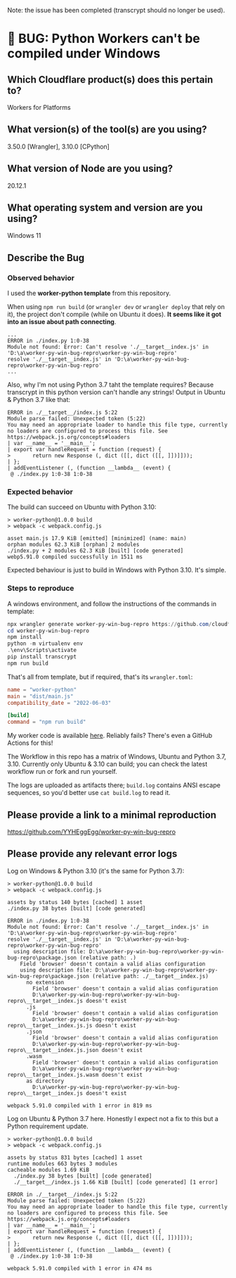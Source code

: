 Note: the issue has been completed (transcrypt should no longer be used).

# 🐛 BUG: Python Workers can't be compiled under Windows

## Which Cloudflare product(s) does this pertain to?

Workers for Platforms

## What version(s) of the tool(s) are you using?

3.50.0 [Wrangler], 3.10.0 [CPython]

## What version of Node are you using?

20.12.1

## What operating system and version are you using?

Windows 11

## Describe the Bug

### Observed behavior

I used the **worker-python template** from this repository.

When using `npm run build` (or `wrangler dev` or `wrangler deploy` that rely on it), the project don't compile (while on Ubuntu it does). **It seems like it got into an issue about path connecting**.

```log
...
ERROR in ./index.py 1:0-38
Module not found: Error: Can't resolve './__target__index.js' in 'D:\a\worker-py-win-bug-repro\worker-py-win-bug-repro'
resolve './__target__index.js' in 'D:\a\worker-py-win-bug-repro\worker-py-win-bug-repro'
...
```

Also, why I'm not using Python 3.7 taht the template requires? Because transcrypt in this python version can't handle any strings! Output in Ubuntu & Python 3.7 like that:

```log
ERROR in ./__target__/index.js 5:22
Module parse failed: Unexpected token (5:22)
You may need an appropriate loader to handle this file type, currently no loaders are configured to process this file. See https://webpack.js.org/concepts#loaders
| var __name__ = '__main__';
| export var handleRequest = function (request) {
>       return new Response (, dict ([[, dict ([[, ]])]]));
| };
| addEventListener (, (function __lambda__ (event) {
 @ ./index.py 1:0-38 1:0-38
```

### Expected behavior

The build can succeed on Ubuntu with Python 3.10:

```log
> worker-python@1.0.0 build
> webpack -c webpack.config.js

asset main.js 17.9 KiB [emitted] [minimized] (name: main)
orphan modules 62.3 KiB [orphan] 2 modules
./index.py + 2 modules 62.3 KiB [built] [code generated]
webp5.91.0 compiled successfully in 1511 ms
```

Expected behaviour is just to build in Windows with Python 3.10. It's simple.

### Steps to reproduce

A windows environment, and follow the instructions of the commands in template:

```powershell
npx wrangler generate worker-py-win-bug-repro https://github.com/cloudflare/workers-sdk/templates/experimental/worker-python
cd worker-py-win-bug-repro
npm install
python -m virtualenv env
.\env\Scripts\activate
pip install transcrypt
npm run build
```

That's all from template, but if required, that's its `wrangler.toml`:

```toml
name = "worker-python"
main = "dist/main.js"
compatibility_date = "2022-06-03"

[build]
command = "npm run build"
```

My worker code is available [here](https://github.com/YYHEggEgg/worker-py-win-bug-repro). Reliably fails? There's even a GitHub Actions for this!

The Workflow in this repo has a matrix of Windows, Ubuntu and Python 3.7, 3.10. Currently only Ubuntu & 3.10 can build; you can check the latest workflow run or fork and run yourself.

The logs are uploaded as artifacts there; `build.log` contains ANSI escape sequences, so you'd better use `cat build.log` to read it.

## Please provide a link to a minimal reproduction

https://github.com/YYHEggEgg/worker-py-win-bug-repro

## Please provide any relevant error logs

Log on Windows & Python 3.10 (it's the same for Python 3.7):

```log
> worker-python@1.0.0 build
> webpack -c webpack.config.js

assets by status 140 bytes [cached] 1 asset
./index.py 38 bytes [built] [code generated]

ERROR in ./index.py 1:0-38
Module not found: Error: Can't resolve './__target__index.js' in 'D:\a\worker-py-win-bug-repro\worker-py-win-bug-repro'
resolve './__target__index.js' in 'D:\a\worker-py-win-bug-repro\worker-py-win-bug-repro'
  using description file: D:\a\worker-py-win-bug-repro\worker-py-win-bug-repro\package.json (relative path: .)
    Field 'browser' doesn't contain a valid alias configuration
    using description file: D:\a\worker-py-win-bug-repro\worker-py-win-bug-repro\package.json (relative path: ./__target__index.js)
      no extension
        Field 'browser' doesn't contain a valid alias configuration
        D:\a\worker-py-win-bug-repro\worker-py-win-bug-repro\__target__index.js doesn't exist
      .js
        Field 'browser' doesn't contain a valid alias configuration
        D:\a\worker-py-win-bug-repro\worker-py-win-bug-repro\__target__index.js.js doesn't exist
      .json
        Field 'browser' doesn't contain a valid alias configuration
        D:\a\worker-py-win-bug-repro\worker-py-win-bug-repro\__target__index.js.json doesn't exist
      .wasm
        Field 'browser' doesn't contain a valid alias configuration
        D:\a\worker-py-win-bug-repro\worker-py-win-bug-repro\__target__index.js.wasm doesn't exist
      as directory
        D:\a\worker-py-win-bug-repro\worker-py-win-bug-repro\__target__index.js doesn't exist

webpack 5.91.0 compiled with 1 error in 819 ms
```

Log on Ubuntu & Python 3.7 here. Honestly I expect not a fix to this but a Python requirement update.

```log
> worker-python@1.0.0 build
> webpack -c webpack.config.js

assets by status 831 bytes [cached] 1 asset
runtime modules 663 bytes 3 modules
cacheable modules 1.69 KiB
  ./index.py 38 bytes [built] [code generated]
  ./__target__/index.js 1.66 KiB [built] [code generated] [1 error]

ERROR in ./__target__/index.js 5:22
Module parse failed: Unexpected token (5:22)
You may need an appropriate loader to handle this file type, currently no loaders are configured to process this file. See https://webpack.js.org/concepts#loaders
| var __name__ = '__main__';
| export var handleRequest = function (request) {
>       return new Response (, dict ([[, dict ([[, ]])]]));
| };
| addEventListener (, (function __lambda__ (event) {
 @ ./index.py 1:0-38 1:0-38

webpack 5.91.0 compiled with 1 error in 474 ms
```
